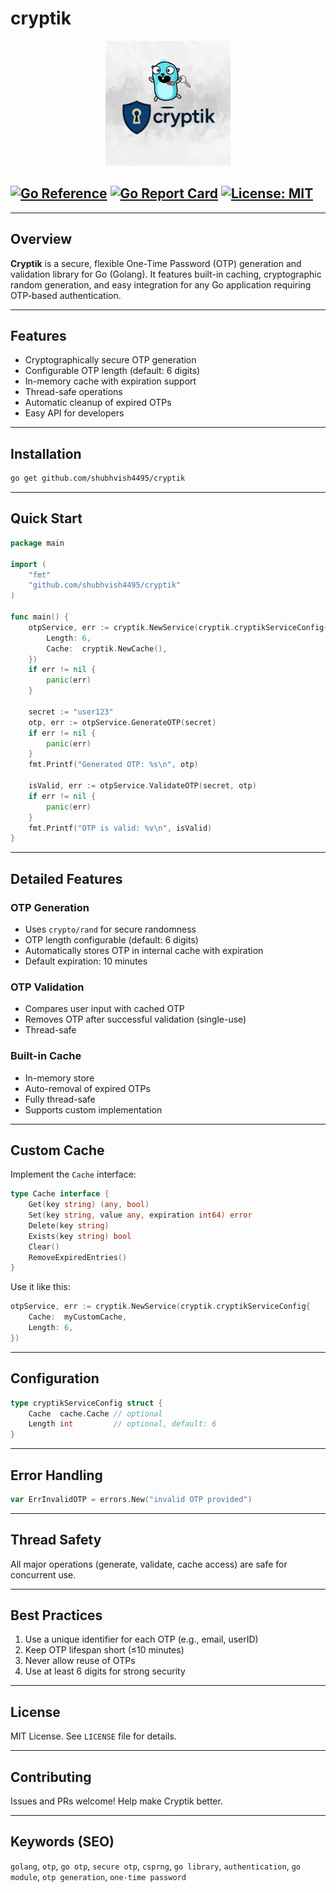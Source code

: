 # cryptik
<p align="center">
  <img src="assets/cryptik.png" height="200" alt="cryptik logo" />
</p>

[![Go Reference](https://pkg.go.dev/badge/github.com/shubhvish4495/cryptik.svg)](https://pkg.go.dev/github.com/shubhvish4495/cryptik)
[![Go Report Card](https://goreportcard.com/badge/github.com/shubhvish4495/cryptik)](https://goreportcard.com/report/github.com/shubhvish4495/cryptik)
[![License: MIT](https://img.shields.io/badge/License-MIT-blue.svg)](LICENSE)
---



---

## Overview

**Cryptik** is a secure, flexible One-Time Password (OTP) generation and validation library for Go (Golang). It features built-in caching, cryptographic random generation, and easy integration for any Go application requiring OTP-based authentication.

---

## Features

* Cryptographically secure OTP generation
* Configurable OTP length (default: 6 digits)
* In-memory cache with expiration support
* Thread-safe operations
* Automatic cleanup of expired OTPs
* Easy API for developers

---

## Installation

```bash
go get github.com/shubhvish4495/cryptik
```

---

## Quick Start

```go
package main

import (
    "fmt"
    "github.com/shubhvish4495/cryptik"
)

func main() {
    otpService, err := cryptik.NewService(cryptik.cryptikServiceConfig{
        Length: 6,
        Cache:  cryptik.NewCache(),
    })
    if err != nil {
        panic(err)
    }

    secret := "user123"
    otp, err := otpService.GenerateOTP(secret)
    if err != nil {
        panic(err)
    }
    fmt.Printf("Generated OTP: %s\n", otp)

    isValid, err := otpService.ValidateOTP(secret, otp)
    if err != nil {
        panic(err)
    }
    fmt.Printf("OTP is valid: %v\n", isValid)
}
```

---

## Detailed Features

### OTP Generation

* Uses `crypto/rand` for secure randomness
* OTP length configurable (default: 6 digits)
* Automatically stores OTP in internal cache with expiration
* Default expiration: 10 minutes

### OTP Validation

* Compares user input with cached OTP
* Removes OTP after successful validation (single-use)
* Thread-safe

### Built-in Cache

* In-memory store
* Auto-removal of expired OTPs
* Fully thread-safe
* Supports custom implementation

---

## Custom Cache

Implement the `Cache` interface:

```go
type Cache interface {
    Get(key string) (any, bool)
    Set(key string, value any, expiration int64) error
    Delete(key string)
    Exists(key string) bool
    Clear()
    RemoveExpiredEntries()
}
```

Use it like this:

```go
otpService, err := cryptik.NewService(cryptik.cryptikServiceConfig{
    Cache:  myCustomCache,
    Length: 6,
})
```

---

## Configuration

```go
type cryptikServiceConfig struct {
    Cache  cache.Cache // optional
    Length int         // optional, default: 6
}
```

---

## Error Handling

```go
var ErrInvalidOTP = errors.New("invalid OTP provided")
```

---

## Thread Safety

All major operations (generate, validate, cache access) are safe for concurrent use.

---

## Best Practices

1. Use a unique identifier for each OTP (e.g., email, userID)
2. Keep OTP lifespan short (≤10 minutes)
3. Never allow reuse of OTPs
4. Use at least 6 digits for strong security

---

## License

MIT License. See `LICENSE` file for details.

---

## Contributing

Issues and PRs welcome! Help make Cryptik better.

---

## Keywords (SEO)

`golang`, `otp`, `go otp`, `secure otp`, `csprng`, `go library`, `authentication`, `go module`, `otp generation`, `one-time password`
